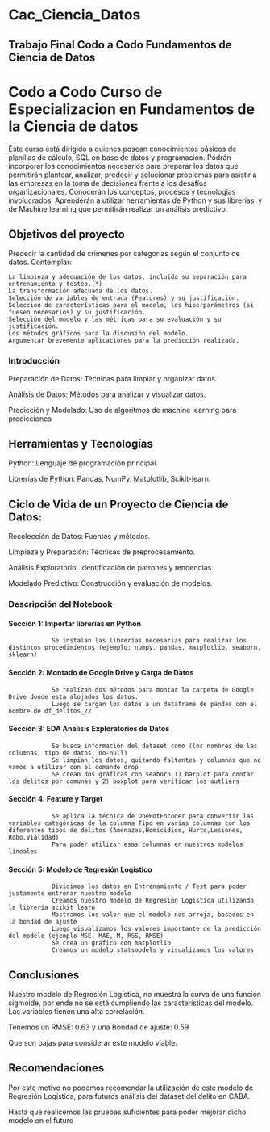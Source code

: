 # Cac_Ciencia_Datos
## Trabajo Final Codo a Codo Fundamentos de Ciencia de Datos

# Codo a Codo Curso de Especializacion en Fundamentos de la Ciencia de datos
Este curso está dirigido a quienes posean conocimientos básicos de planillas de cálculo, SQL en base de datos y programación. Podrán incorporar los
conocimientos necesarios para preparar los datos que permitirán plantear,
analizar, predecir y solucionar problemas para asistir a las empresas en la toma de decisiones frente a los desafíos organizacionales.
Conocerán los conceptos, procesos y tecnologías involucrados. Aprenderán a utilizar herramientas de Python y sus librerías, y de Machine learning que
permitirán realizar un análisis predictivo.

## Objetivos del proyecto

Predecir la cantidad de crímenes por categorías según el conjunto de datos.
Contemplar:

    La limpieza y adecuación de los datos, incluída su separación para entrenamiento y testeo.(*)
    La transformación adecuada de los datos.
    Selección de variables de entrada (Features) y su justificación.
    Seleccion de características para el modelo, los hiperparámetros (si fuesen necesarios) y su justificación.
    Selección del modelo y las métricas para su evaluación y su justificación.
    Los métodos gráficos para la discusión del modelo.
    Argumentar brevemente aplicaciones para la predicción realizada.

### Introducción
  
  Preparación de Datos: Técnicas para limpiar y organizar datos.
  
  Análisis de Datos: Métodos para analizar y visualizar datos.
  
  Predicción y Modelado: Uso de algoritmos de machine learning para predicciones

## Herramientas y Tecnologías

Python: Lenguaje de programación principal.

Librerías de Python: Pandas, NumPy, Matplotlib, Scikit-learn.

## Ciclo de Vida de un Proyecto de Ciencia de Datos:

  Recolección de Datos: Fuentes y métodos.
  
  Limpieza y Preparación: Técnicas de preprocesamiento.
  
  Análisis Exploratorio: Identificación de patrones y tendencias.
  
  Modelado Predictivo: Construcción y evaluación de modelos.

### Descripción del Notebook

#### Sección 1: Importar librerías en Python
                Se instalan las librerías necesarias para realizar los distintos procedimientos (ejemplo: numpy, pandas, matplotlib, seaborn, sklearn)
#### Sección 2: Montado de Google Drive y Carga de Datos
                Se realizan dos métodos para montar la carpeta de Google Drive donde esta alojados los datos.
                Luego se cargan los datos a un dataframe de pandas con el nombre de df_delitos_22
#### Sección 3: EDA Análisis Exploratorios de Datos
                Se busca información del dataset como (los nombres de las columnas, tipo de datos, no-null)
                Se limpian los datos, quitando faltantes y columnas que no vamos a utilizar con el comando drop
                Se crean dos gráficas con seaborn 1) barplot para contar los delitos por comunas y 2) boxplot para verificar los outliers
#### Sección 4: Feature y Target
                Se aplica la técnica de OneHotEncoder para convertir las variables categóricas de la columna Tipo en varias columnas con los diferentes tipos de delitos (Amenazas,Homicidios, Hurto,Lesiones, Robo,Vialidad)
                Para poder utilizar esas columnas en nuestros modelos lineales
#### Sección 5: Modelo de Regresión Logístico
                Dividimos los datos en Entrenamiento / Test para poder justamente entrenar nuestro modelo
                Creamos nuestro modelo de Regresión Logística utilizando la librería scikit learn 
                Mostramos los valor que el modelo nos arroja, basados en la bondad de ajuste
                Luego visualizamos los valores importante de la predicción del modelo (ejemplo MSE, MAE, M, RSS, RMSE)
                Se crea un gráfico con matplotlib
                Creamos un modelo statsmodels y visualizamos los valores
                
## Conclusiones
Nuestro modelo de Regresión Logística, no muestra la curva de una función sigmoide, por ende no se está cumpliendo las características del modelo. Las variables tienen una alta correlación.

Tenemos un RMSE: 0.63 y una Bondad de ajuste: 0.59

Que son bajas para considerar este modelo viable.

## Recomendaciones

Por este motivo no podemos recomendar la utilización de este modelo de Regresión Logística, para futuros análisis del dataset del delito en CABA.

Hasta que realicemos las pruebas suficientes para poder mejorar dicho modelo en el futuro
    
